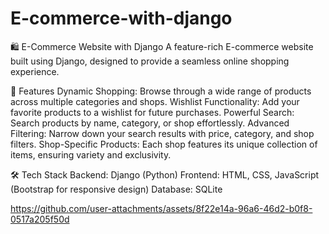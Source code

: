 # E-commerce-with-django

🛍️ E-Commerce Website with Django
    A feature-rich E-commerce website built using Django, designed to provide a seamless online shopping experience.

🌟 Features
    Dynamic Shopping: Browse through a wide range of products across multiple categories and shops.
    Wishlist Functionality: Add your favorite products to a wishlist for future purchases.
    Powerful Search: Search products by name, category, or shop effortlessly.
    Advanced Filtering: Narrow down your search results with price, category, and shop filters.
    Shop-Specific Products: Each shop features its unique collection of items, ensuring variety and exclusivity.

🛠️ Tech Stack
    Backend: Django (Python)
    Frontend: HTML, CSS, JavaScript (Bootstrap for responsive design)
    Database: SQLite

https://github.com/user-attachments/assets/8f22e14a-96a6-46d2-b0f8-0517a205f50d

